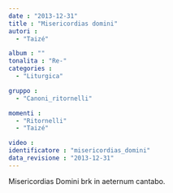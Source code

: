 ```yaml
---
date : "2013-12-31"
title : "Misericordias domini"
autori : 
  - "Taizé"

album : ""
tonalita : "Re-"
categories : 
  - "Liturgica"

gruppo : 
  - "Canoni_ritornelli"

momenti : 
  - "Ritornelli"
  - "Taizé"

video : 
identificatore : "misericordias_domini"
data_revisione : "2013-12-31"
---
```

  
  
 Misericordias Domini brk in aeternum cantabo.  
  
  
  
